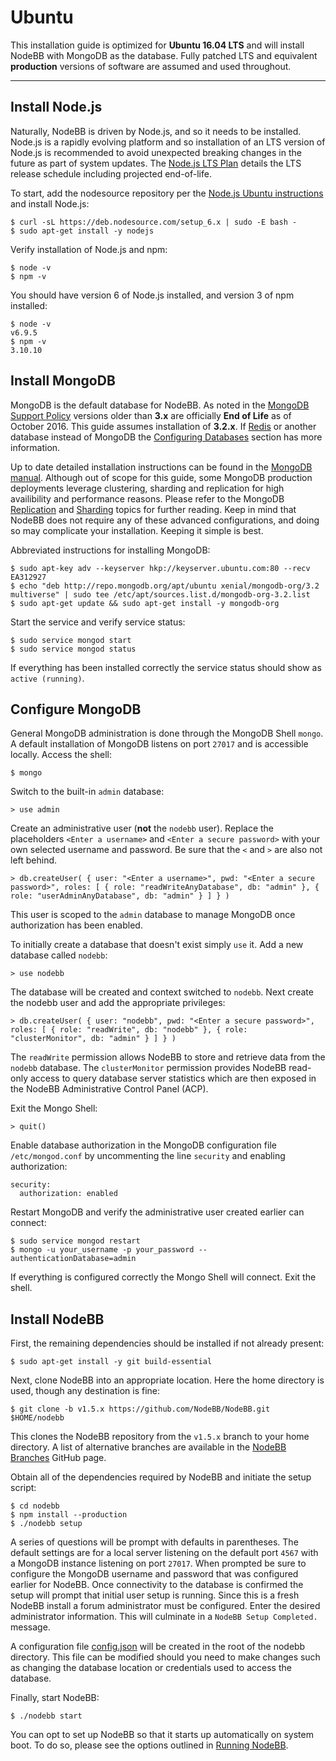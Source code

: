 # Ubuntu

This installation guide is optimized for **Ubuntu 16.04 LTS** and will install NodeBB with MongoDB as the database. Fully patched LTS and equivalent **production** versions of software are assumed and used throughout.

------------------------------------------------------------------------

## Install Node.js

Naturally, NodeBB is driven by Node.js, and so it needs to be installed. Node.js is a rapidly evolving platform and so installation of an LTS version of Node.js is recommended to avoid unexpected breaking changes in the future as part of system updates. The [Node.js LTS Plan](https://github.com/nodejs/LTS) details the LTS release schedule including projected end-of-life.

To start, add the nodesource repository per the [Node.js Ubuntu instructions](https://nodejs.org/en/download/package-manager/#debian-and-ubuntu-based-linux-distributions) and install Node.js:

```
$ curl -sL https://deb.nodesource.com/setup_6.x | sudo -E bash -
$ sudo apt-get install -y nodejs
```

Verify installation of Node.js and npm:

```
$ node -v
$ npm -v
```

You should have version 6 of Node.js installed, and version 3 of npm installed:

```
$ node -v
v6.9.5
$ npm -v
3.10.10
```

## Install MongoDB

MongoDB is the default database for NodeBB. As noted in the [MongoDB Support Policy](https://www.mongodb.com/support-policy) versions older than **3.x** are officially **End of Life** as of October 2016. This guide assumes installation of **3.2.x**. If [Redis](https://redis.io) or another database instead of MongoDB the [Configuring Databases](../../configuring/databases) section has more information.

Up to date detailed installation instructions can be found in the [MongoDB manual](https://docs.mongodb.com/v3.2/tutorial/install-mongodb-on-ubuntu/). Although out of scope for this guide, some MongoDB production deployments leverage clustering, sharding and replication for high availibility and performance reasons. Please refer to the MongoDB [Replication](https://docs.mongodb.com/v3.2/replication/) and [Sharding](https://docs.mongodb.com/v3.2/sharding/) topics for further reading. Keep in mind that NodeBB does not require any of these advanced configurations, and doing so may complicate your installation. Keeping it simple is best.

Abbreviated instructions for installing MongoDB:

```
$ sudo apt-key adv --keyserver hkp://keyserver.ubuntu.com:80 --recv EA312927
$ echo "deb http://repo.mongodb.org/apt/ubuntu xenial/mongodb-org/3.2 multiverse" | sudo tee /etc/apt/sources.list.d/mongodb-org-3.2.list
$ sudo apt-get update && sudo apt-get install -y mongodb-org
```

Start the service and verify service status:

```
$ sudo service mongod start
$ sudo service mongod status
```

If everything has been installed correctly the service status should
show as `active (running)`.

## Configure MongoDB

General MongoDB administration is done through the MongoDB Shell `mongo`. A default installation of MongoDB listens on port `27017` and is accessible locally. Access the shell:

```
$ mongo
```

Switch to the built-in `admin` database:

```
> use admin
```

Create an administrative user (**not** the `nodebb` user). Replace the placeholders `<Enter a username>` and `<Enter a secure password>` with your own selected username and password. Be sure that the `<` and `>` are also not left behind.

```
> db.createUser( { user: "<Enter a username>", pwd: "<Enter a secure password>", roles: [ { role: "readWriteAnyDatabase", db: "admin" }, { role: "userAdminAnyDatabase", db: "admin" } ] } )
```

This user is scoped to the `admin` database to manage MongoDB once authorization has been enabled.

To initially create a database that doesn't exist simply `use` it. Add a
new database called `nodebb`:

```
> use nodebb
```

The database will be created and context switched to `nodebb`. Next create the nodebb user and add the appropriate privileges:

```
> db.createUser( { user: "nodebb", pwd: "<Enter a secure password>", roles: [ { role: "readWrite", db: "nodebb" }, { role: "clusterMonitor", db: "admin" } ] } )
```

The `readWrite` permission allows NodeBB to store and retrieve data from the `nodebb` database. The `clusterMonitor` permission provides NodeBB read-only access to query database server statistics which are then exposed in the NodeBB Administrative Control Panel (ACP).

Exit the Mongo Shell:

```
> quit()
```

Enable database authorization in the MongoDB configuration file `/etc/mongod.conf` by uncommenting the line `security` and enabling authorization:

```
security:
  authorization: enabled
```

Restart MongoDB and verify the administrative user created earlier can connect:

```
$ sudo service mongod restart
$ mongo -u your_username -p your_password --authenticationDatabase=admin
```

If everything is configured correctly the Mongo Shell will connect. Exit the shell.

## Install NodeBB

First, the remaining dependencies should be installed if not already
present:

```
$ sudo apt-get install -y git build-essential
```

Next, clone NodeBB into an appropriate location. Here the home directory is used, though any destination is fine:

```
$ git clone -b v1.5.x https://github.com/NodeBB/NodeBB.git $HOME/nodebb
```

This clones the NodeBB repository from the `v1.5.x` branch to your home directory. A list of alternative branches are available in the [NodeBB Branches](https://github.com/NodeBB/NodeBB/branches) GitHub page.

Obtain all of the dependencies required by NodeBB and initiate the setup script:

```
$ cd nodebb
$ npm install --production
$ ./nodebb setup
```

A series of questions will be prompt with defaults in parentheses. The default settings are for a local server listening on the default port `4567` with a MongoDB instance listening on port `27017`. When prompted be sure to configure the MongoDB username and password that was configured earlier for NodeBB. Once connectivity to the database is confirmed the setup will prompt that initial user setup is running. Since this is a fresh NodeBB install a forum administrator must be configured. Enter the desired administrator information. This will culminate in a `NodeBB Setup Completed.` message.

A configuration file [config.json](../../configuring/config) will be created in the root of the nodebb directory. This file can be modified should you need to make changes such as changing the database location or credentials used to access the database.

Finally, start NodeBB:

```
$ ./nodebb start
```

You can opt to set up NodeBB so that it starts up automatically on system boot. To do so, please see the options outlined in [Running NodeBB](../../configuring/running).
